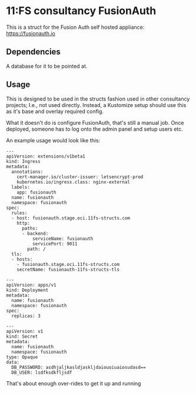 # 11:FS consultancy FusionAuth
This is a struct for the Fusion Auth self hosted appliance: https://fusionauth.io

## Dependencies
A database for it to be pointed at.

## Usage
This is designed to be used in the structs fashion used in other consultancy projects; I.e., not used directly. Instead, a Kustomize setup should use this as it's base and overlay required config.

What it doesn't do is configure FusionAuth, that's still a manual job. Once deployed, someone has to log onto the admin panel and setup users etc. 

An example usage would look like this:

```
---
apiVersion: extensions/v1beta1
kind: Ingress
metadata:
  annotations:
    cert-manager.io/cluster-issuer: letsencrypt-prod
    kubernetes.io/ingress.class: nginx-external
  labels:
    app: fusionauth
  name: fusionauth
  namespace: fusionauth
spec:
  rules:
  - host: fusionauth.stage.oci.11fs-structs.com
    http:
      paths:
      - backend:
          serviceName: fusionauth
          servicePort: 9011
        path: /
  tls:
  - hosts:
    - fusionauth.stage.oci.11fs-structs.com
    secretName: fusionauth-11fs-structs-tls

---
apiVersion: apps/v1
kind: Deployment
metadata:
  name: fusionauth
  namespace: fusionauth
spec:
  replicas: 3
  
---
apiVersion: v1
kind: Secret
metadata:
  name: fusionauth
  namespace: fusionauth
type: Opaque
data:
  DB_PASSWORD: asdhjaljkasldjaskljdaiouoiuaiosudasd==
  DB_USER: lsdfksdkfljsdf
```

That's about enough over-rides to get it up and running
